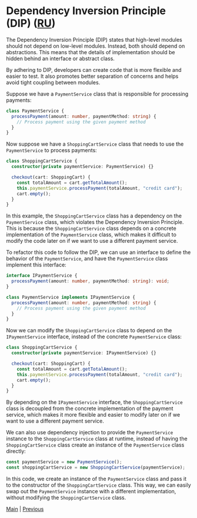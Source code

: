 # Dependency Inversion Principle (DIP) ([RU](./RU/README.md))

The Dependency Inversion Principle (DIP) states that high-level modules should not depend on low-level modules. Instead, both should depend on abstractions. This means that the details of implementation should be hidden behind an interface or abstract class.

By adhering to DIP, developers can create code that is more flexible and easier to test. It also promotes better separation of concerns and helps avoid tight coupling between modules.

Suppose we have a `PaymentService` class that is responsible for processing payments:

```typescript
class PaymentService {
  processPayment(amount: number, paymentMethod: string) {
    // Process payment using the given payment method
  }
}
```

Now suppose we have a `ShoppingCartService` class that needs to use the `PaymentService` to process payments:

```typescript
class ShoppingCartService {
  constructor(private paymentService: PaymentService) {}

  checkout(cart: ShoppingCart) {
    const totalAmount = cart.getTotalAmount();
    this.paymentService.processPayment(totalAmount, "credit card");
    cart.empty();
  }
}
```

In this example, the `ShoppingCartService` class has a dependency on the `PaymentService` class, which violates the Dependency Inversion Principle. This is because the `ShoppingCartService` class depends on a concrete implementation of the `PaymentService` class, which makes it difficult to modify the code later on if we want to use a different payment service.

To refactor this code to follow the DIP, we can use an interface to define the behavior of the `PaymentService`, and have the `PaymentService` class implement this interface:

```typescript
interface IPaymentService {
  processPayment(amount: number, paymentMethod: string): void;
}

class PaymentService implements IPaymentService {
  processPayment(amount: number, paymentMethod: string) {
    // Process payment using the given payment method
  }
}
```

Now we can modify the `ShoppingCartService` class to depend on the `IPaymentService` interface, instead of the concrete `PaymentService` class:

```typescript
class ShoppingCartService {
  constructor(private paymentService: IPaymentService) {}

  checkout(cart: ShoppingCart) {
    const totalAmount = cart.getTotalAmount();
    this.paymentService.processPayment(totalAmount, "credit card");
    cart.empty();
  }
}
```

By depending on the `IPaymentService` interface, the `ShoppingCartService` class is decoupled from the concrete implementation of the payment service, which makes it more flexible and easier to modify later on if we want to use a different payment service.

We can also use dependency injection to provide the `PaymentService` instance to the `ShoppingCartService` class at runtime, instead of having the `ShoppingCartService` class create an instance of the `PaymentService` class directly:

```typescript
const paymentService = new PaymentService();
const shoppingCartService = new ShoppingCartService(paymentService);
```

In this code, we create an instance of the `PaymentService` class and pass it to the constructor of the `ShoppingCartService` class. This way, we can easily swap out the `PaymentService` instance with a different implementation, without modifying the `ShoppingCartService` class.

[Main](../README.md) | [Previous](../I/README.md)
